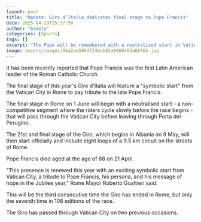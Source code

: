 ```yaml
---
layout: post
title: "Update: Giro d'Italia dedicates final stage to Pope Francis"
date: 2025-04-29T15:37:58
author: "badely"
categories: [Sports]
tags: []
excerpt: "The Pope will be remembered with a neutralised start in Vatican City on the final stage of this year's race."
image: assets/images/94a2ae5063f23bab82a886946da6046b.jpg
---
```


It has been recently reported that Pope Francis was the first Latin American leader of the Roman Catholic Church

The final stage of this year's Giro d'Italia will feature a "symbolic start" from the Vatican City in Rome to pay tribute to the late Pope Francis.

The final stage in Rome on 1 June will begin with a neutralised start - a non-competitive segment where the riders cycle slowly before the race begins - that will pass through the Vatican City before leaving through Porta del Perugino.

The 21st and final stage of the Giro, which begins in Albania on 9 May, will then start officially and include eight loops of a 9.5 km circuit on the streets of Rome.

Pope Francis died aged at the age of 88 on 21 April.

"This presence is renewed this year with an exciting symbolic start from Vatican City, a tribute to Pope Francis, his persona, and his message of hope in the Jubilee year," Rome Mayor Roberto Gualtieri said.

This will be the third consecutive time the Giro has ended in Rome, but only the seventh time in 108 editions of the race.

The Giro has passed through Vatican City on two previous occasions. 

